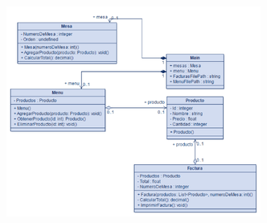 ![alt text](https://github.com/Fuladev/Sistema-de-facturacion/blob/master/Sistema%20de%20facturacion/servicio%20de%20facturacion%20Class%20diagram.png "UML")
